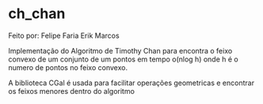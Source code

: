 # ch_chan
Feito por:
Felipe Faria
Erik
Marcos

Implementação do Algoritmo de Timothy Chan para encontra o feixo convexo de um conjunto de um pontos em tempo o(nlog h) onde h é o numero de pontos no feixo convexo.

A biblioteca CGal é usada para facilitar operações geometricas e encontrar os feixos menores dentro do algoritmo
